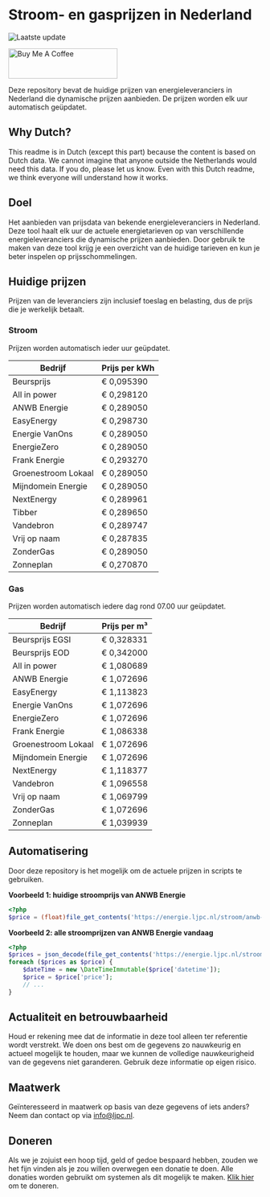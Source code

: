 # Stroom- en gasprijzen in Nederland

![Laatste update](https://img.shields.io/badge/laatste%20update-2023--06--28%2015%3A00%20CET-brightgreen)

<a href="https://www.buymeacoffee.com/Lars-" target="_blank"><img src="https://cdn.buymeacoffee.com/buttons/v2/default-orange.png" alt="Buy Me A Coffee" height="60" style="height: 60px !important;width: 217px !important;" ></a>

Deze repository bevat de huidige prijzen van energieleveranciers in Nederland die dynamische prijzen aanbieden. De prijzen worden elk uur automatisch geüpdatet.

## Why Dutch?

This readme is in Dutch (except this part) because the content is based on Dutch data. We cannot imagine that anyone outside the Netherlands would need this data. If you do, please let us know. Even with this Dutch readme, we think
everyone will understand how it works.

## Doel

Het aanbieden van prijsdata van bekende energieleveranciers in Nederland. Deze tool haalt elk uur de actuele energietarieven op van verschillende energieleveranciers die dynamische prijzen aanbieden. Door gebruik te maken van deze tool
krijg je een overzicht van de huidige tarieven en kun je beter inspelen op prijsschommelingen.

## Huidige prijzen

Prijzen van de leveranciers zijn inclusief toeslag en belasting, dus de prijs die je werkelijk betaalt.

### Stroom

Prijzen worden automatisch ieder uur geüpdatet.

 Bedrijf | Prijs per kWh 
---------|---------------
Beursprijs | € 0,095390
All in power | € 0,298120
ANWB Energie | € 0,289050
EasyEnergy | € 0,298730
Energie VanOns | € 0,289050
EnergieZero | € 0,289050
Frank Energie | € 0,293270
Groenestroom Lokaal | € 0,289050
Mijndomein Energie | € 0,289050
NextEnergy | € 0,289961
Tibber | € 0,289650
Vandebron | € 0,289747
Vrij op naam | € 0,287835
ZonderGas | € 0,289050
Zonneplan | € 0,270870


### Gas

Prijzen worden automatisch iedere dag rond 07.00 uur geüpdatet.

 Bedrijf | Prijs per m³ 
---------|--------------
Beursprijs EGSI | € 0,328331
Beursprijs EOD | € 0,342000
All in power | € 1,080689
ANWB Energie | € 1,072696
EasyEnergy | € 1,113823
Energie VanOns | € 1,072696
EnergieZero | € 1,072696
Frank Energie | € 1,086338
Groenestroom Lokaal | € 1,072696
Mijndomein Energie | € 1,072696
NextEnergy | € 1,118377
Vandebron | € 1,096558
Vrij op naam | € 1,069799
ZonderGas | € 1,072696
Zonneplan | € 1,039939


## Automatisering

Door deze repository is het mogelijk om de actuele prijzen in scripts te gebruiken.

**Voorbeeld 1: huidige stroomprijs van ANWB Energie**

```php
<?php
$price = (float)file_get_contents('https://energie.ljpc.nl/stroom/anwb-energie-nu.txt');

```

**Voorbeeld 2: alle stroomprijzen van ANWB Energie vandaag**

```php
<?php
$prices = json_decode(file_get_contents('https://energie.ljpc.nl/stroom/all-in-power-vandaag.json'),true);
foreach ($prices as $price) {
    $dateTime = new \DateTimeImmutable($price['datetime']);
    $price = $price['price'];
    // ...
}
```

## Actualiteit en betrouwbaarheid

Houd er rekening mee dat de informatie in deze tool alleen ter referentie wordt verstrekt. We doen ons best om de gegevens zo nauwkeurig en actueel mogelijk te houden, maar we kunnen de volledige nauwkeurigheid van de gegevens niet
garanderen. Gebruik deze informatie op eigen risico.

## Maatwerk

Geïnteresseerd in maatwerk op basis van deze gegevens of iets anders? Neem dan contact op
via [info@ljpc.nl](mailto:info@ljpc.nl?subject=Energie%20prijzen).

## Doneren

Als we je zojuist een hoop tijd, geld of gedoe bespaard hebben, zouden we het fijn vinden als je zou willen overwegen een
donatie te doen. Alle donaties worden gebruikt om systemen als dit mogelijk te
maken. [Klik hier](https://www.buymeacoffee.com/Lars-) om te doneren.
